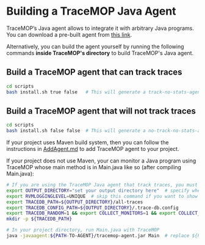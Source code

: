 # Building a TraceMOP Java Agent

TraceMOP’s Java agent allows to integrate it with arbitrary Java programs.
You can download a pre-built agent from [this link](https://github.com/SoftEngResearch/tracemop/releases).

Alternatively, you can build the agent yourself by running the following commands **inside TraceMOP's directory** to build TraceMOP's Java agent.

## Build a TraceMOP agent that can track traces
```bash
cd scripts
bash install.sh true false   # This will generate a track-no-stats-agent.jar file
```

## Build a TraceMOP agent that will not track traces
```bash
cd scripts
bash install.sh false false  # This will generate a no-track-no-stats-agent.jar
```

If your project uses Maven build system, then you can follow the instructions in [AddAgent.md](AddAgent.md) to add TraceMOP agent to your project.

If your project does not use Maven, your can monitor a Java program using TraceMOP whose main method is in Main.java like so (after compiling Main.java):
```bash
# If you are using the TraceMOP Java agent that track traces, you must also run the below commands:
export OUTPUT_DIRECTORY="set your output directory here"  # specify where to store the traces
export RVMLOGGINGLEVEL=UNIQUE  # skip this command if you want to show all violations in STDOUT. Otherwise, TraceMOP will generate a violation-counts file in the project's directory that contains only the unique violations
export TRACEDB_PATH=${OUTPUT_DIRECTORY}/all-traces
export TRACEDB_CONFIG_PATH=${OUTPUT_DIRECTORY}/.trace-db.config
export TRACEDB_RANDOM=1 && export COLLECT_MONITORS=1 && export COLLECT_TRACES=1
mkdir -p ${TRACEDB_PATH}

# In your project directory, run Main.java with TraceMOP
java -javaagent:${PATH-TO-AGENT}/tracemop-agent.jar Main  # replace ${PATH-TO-AGENT} with the absolute path to TraceMOP's Java agent. 
```
